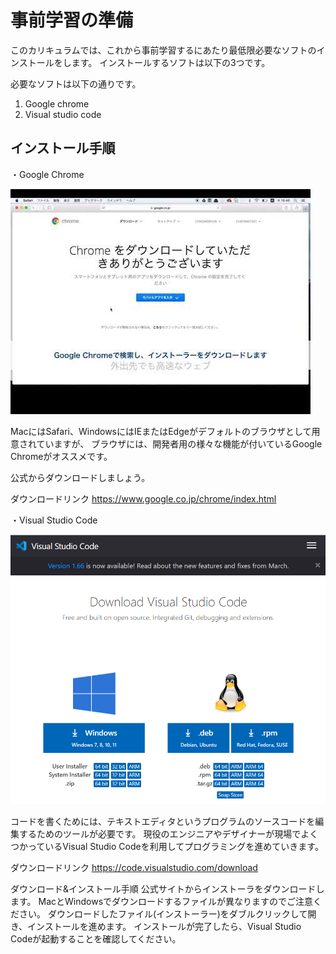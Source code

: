 # 事前学習の準備
このカリキュラムでは、これから事前学習するにあたり最低限必要なソフトのインストールをします。
インストールするソフトは以下の3つです。

必要なソフトは以下の通りです。

1. Google chrome
2. Visual studio code

## インストール手順
・Google Chrome

![chrome link](../img/chrome.jpg)

MacにはSafari、WindowsにはIEまたはEdgeがデフォルトのブラウザとして用意されていますが、
ブラウザには、開発者用の様々な機能が付いているGoogle Chromeがオススメです。

公式からダウンロードしましょう。

ダウンロードリンク
https://www.google.co.jp/chrome/index.html

・Visual Studio Code

![visual studio link](../img/visualstudio.PNG)

コードを書くためには、テキストエディタというプログラムのソースコードを編集するためのツールが必要です。
現役のエンジニアやデザイナーが現場でよくつかっているVisual Studio Codeを利用してプログラミングを進めていきます。

ダウンロードリンク
https://code.visualstudio.com/download

ダウンロード&インストール手順
公式サイトからインストーラをダウンロードします。
MacとWindowsでダウンロードするファイルが異なりますのでご注意ください。
ダウンロードしたファイル(インストーラー)をダブルクリックして開き、インストールを進めます。
インストールが完了したら、Visual Studio Codeが起動することを確認してください。